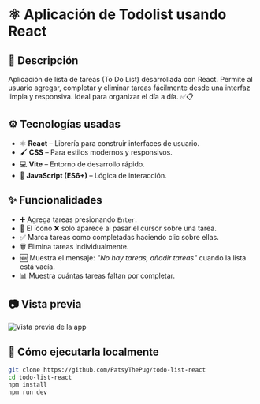 # ⚛️ Aplicación de Todolist usando React

## 📝 Descripción  
Aplicación de lista de tareas (To Do List) desarrollada con React. Permite al usuario agregar, completar y eliminar tareas fácilmente desde una interfaz limpia y responsiva. Ideal para organizar el día a día. ✅📋

## ⚙️ Tecnologías usadas  
- ⚛️ **React** – Librería para construir interfaces de usuario.  
- 🖌️ **CSS** – Para estilos modernos y responsivos.  
- 💻 **Vite** – Entorno de desarrollo rápido.  
- 🧠 **JavaScript (ES6+)** – Lógica de interacción.

## ✨ Funcionalidades  
- ➕ Agrega tareas presionando `Enter`.  
- 👀 El ícono ❌ solo aparece al pasar el cursor sobre una tarea.  
- ✅ Marca tareas como completadas haciendo clic sobre ellas.  
- 🗑️ Elimina tareas individualmente.  
- 🆕 Muestra el mensaje: *"No hay tareas, añadir tareas"* cuando la lista está vacía.  
- 📊 Muestra cuántas tareas faltan por completar.

## 📷 Vista previa  
![Vista previa de la app](./src/assets/Captura%20de%20pantalla%20(670).png)

## 🚀 Cómo ejecutarla localmente  
```bash
git clone https://github.com/PatsyThePug/todo-list-react
cd todo-list-react
npm install
npm run dev
